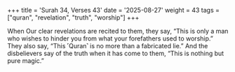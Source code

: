 +++
title = 'Surah 34, Verses 43'
date = '2025-08-27'
weight = 43
tags = ["quran", "revelation", "truth", "worship"]
+++

When Our clear revelations are recited to them, they say, “This is only a man who wishes to hinder you from what your forefathers used to worship.” They also say, “This ˹Quran˺ is no more than a fabricated lie.” And the disbelievers say of the truth when it has come to them, “This is nothing but pure magic.”